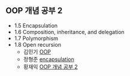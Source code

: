 ## OOP 개념 공부 2
- 1.5    Encapsulation
- 1.6    Composition, inheritance, and delegation
- 1.7    Polymorphism
- 1.8    Open recursion
  - 김민기 [OOP](https://minki.pythonanywhere.com/blog/9)
  - 정형준 [encapsulation](https://hyungjunjeong.atlassian.net/l/c/sBMg0nL1)
  - 황재익 [OOP 개념 공부 2](https://icksw.tistory.com/229)
